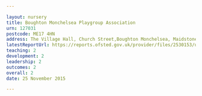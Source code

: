 ```yaml
---

layout: nursery
title: Boughton Monchelsea Playgroup Association
urn: 127031
postcode: ME17 4HN
address: The Village Hall, Church Street,Boughton Monchelsea, Maidstone, Kent, ME17 4HN
latestReportUrl: https://reports.ofsted.gov.uk/provider/files/2530153/urn/127031.pdf
teaching: 2
development: 2
leadership: 2
outcomes: 2
overall: 2
date: 25 November 2015

---
```

